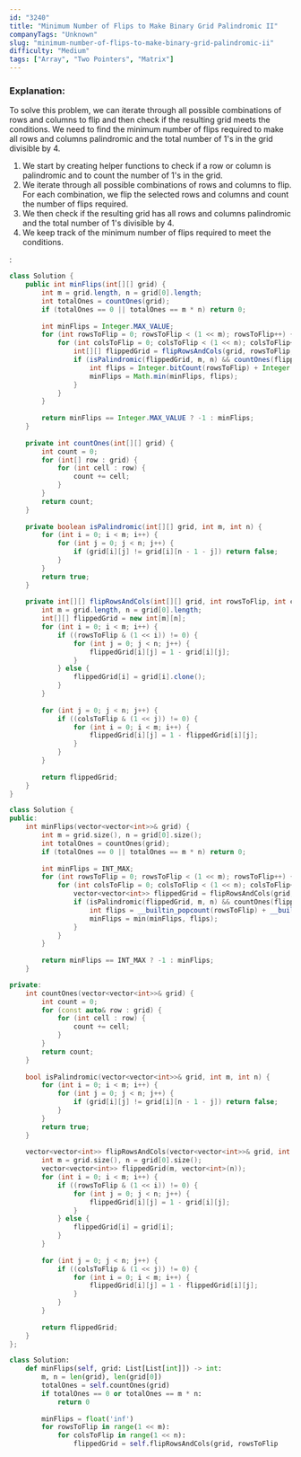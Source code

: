```yaml
---
id: "3240"
title: "Minimum Number of Flips to Make Binary Grid Palindromic II"
companyTags: "Unknown"
slug: "minimum-number-of-flips-to-make-binary-grid-palindromic-ii"
difficulty: "Medium"
tags: ["Array", "Two Pointers", "Matrix"]
---
```


### Explanation:
To solve this problem, we can iterate through all possible combinations of rows and columns to flip and then check if the resulting grid meets the conditions. We need to find the minimum number of flips required to make all rows and columns palindromic and the total number of 1's in the grid divisible by 4.

1. We start by creating helper functions to check if a row or column is palindromic and to count the number of 1's in the grid.
2. We iterate through all possible combinations of rows and columns to flip. For each combination, we flip the selected rows and columns and count the number of flips required.
3. We then check if the resulting grid has all rows and columns palindromic and the total number of 1's divisible by 4.
4. We keep track of the minimum number of flips required to meet the conditions.

:

```java
class Solution {
    public int minFlips(int[][] grid) {
        int m = grid.length, n = grid[0].length;
        int totalOnes = countOnes(grid);
        if (totalOnes == 0 || totalOnes == m * n) return 0;
        
        int minFlips = Integer.MAX_VALUE;
        for (int rowsToFlip = 0; rowsToFlip < (1 << m); rowsToFlip++) {
            for (int colsToFlip = 0; colsToFlip < (1 << n); colsToFlip++) {
                int[][] flippedGrid = flipRowsAndCols(grid, rowsToFlip, colsToFlip);
                if (isPalindromic(flippedGrid, m, n) && countOnes(flippedGrid) % 4 == 0) {
                    int flips = Integer.bitCount(rowsToFlip) + Integer.bitCount(colsToFlip);
                    minFlips = Math.min(minFlips, flips);
                }
            }
        }
        
        return minFlips == Integer.MAX_VALUE ? -1 : minFlips;
    }
    
    private int countOnes(int[][] grid) {
        int count = 0;
        for (int[] row : grid) {
            for (int cell : row) {
                count += cell;
            }
        }
        return count;
    }
    
    private boolean isPalindromic(int[][] grid, int m, int n) {
        for (int i = 0; i < m; i++) {
            for (int j = 0; j < n; j++) {
                if (grid[i][j] != grid[i][n - 1 - j]) return false;
            }
        }
        return true;
    }
    
    private int[][] flipRowsAndCols(int[][] grid, int rowsToFlip, int colsToFlip) {
        int m = grid.length, n = grid[0].length;
        int[][] flippedGrid = new int[m][n];
        for (int i = 0; i < m; i++) {
            if ((rowsToFlip & (1 << i)) != 0) {
                for (int j = 0; j < n; j++) {
                    flippedGrid[i][j] = 1 - grid[i][j];
                }
            } else {
                flippedGrid[i] = grid[i].clone();
            }
        }
        
        for (int j = 0; j < n; j++) {
            if ((colsToFlip & (1 << j)) != 0) {
                for (int i = 0; i < m; i++) {
                    flippedGrid[i][j] = 1 - flippedGrid[i][j];
                }
            }
        }
        
        return flippedGrid;
    }
}
```

```cpp
class Solution {
public:
    int minFlips(vector<vector<int>>& grid) {
        int m = grid.size(), n = grid[0].size();
        int totalOnes = countOnes(grid);
        if (totalOnes == 0 || totalOnes == m * n) return 0;
        
        int minFlips = INT_MAX;
        for (int rowsToFlip = 0; rowsToFlip < (1 << m); rowsToFlip++) {
            for (int colsToFlip = 0; colsToFlip < (1 << n); colsToFlip++) {
                vector<vector<int>> flippedGrid = flipRowsAndCols(grid, rowsToFlip, colsToFlip);
                if (isPalindromic(flippedGrid, m, n) && countOnes(flippedGrid) % 4 == 0) {
                    int flips = __builtin_popcount(rowsToFlip) + __builtin_popcount(colsToFlip);
                    minFlips = min(minFlips, flips);
                }
            }
        }
        
        return minFlips == INT_MAX ? -1 : minFlips;
    }

private:
    int countOnes(vector<vector<int>>& grid) {
        int count = 0;
        for (const auto& row : grid) {
            for (int cell : row) {
                count += cell;
            }
        }
        return count;
    }
    
    bool isPalindromic(vector<vector<int>>& grid, int m, int n) {
        for (int i = 0; i < m; i++) {
            for (int j = 0; j < n; j++) {
                if (grid[i][j] != grid[i][n - 1 - j]) return false;
            }
        }
        return true;
    }
    
    vector<vector<int>> flipRowsAndCols(vector<vector<int>>& grid, int rowsToFlip, int colsToFlip) {
        int m = grid.size(), n = grid[0].size();
        vector<vector<int>> flippedGrid(m, vector<int>(n));
        for (int i = 0; i < m; i++) {
            if ((rowsToFlip & (1 << i)) != 0) {
                for (int j = 0; j < n; j++) {
                    flippedGrid[i][j] = 1 - grid[i][j];
                }
            } else {
                flippedGrid[i] = grid[i];
            }
        }
        
        for (int j = 0; j < n; j++) {
            if ((colsToFlip & (1 << j)) != 0) {
                for (int i = 0; i < m; i++) {
                    flippedGrid[i][j] = 1 - flippedGrid[i][j];
                }
            }
        }
        
        return flippedGrid;
    }
};
```

```python
class Solution:
    def minFlips(self, grid: List[List[int]]) -> int:
        m, n = len(grid), len(grid[0])
        totalOnes = self.countOnes(grid)
        if totalOnes == 0 or totalOnes == m * n:
            return 0
        
        minFlips = float('inf')
        for rowsToFlip in range(1 << m):
            for colsToFlip in range(1 << n):
                flippedGrid = self.flipRowsAndCols(grid, rowsToFlip